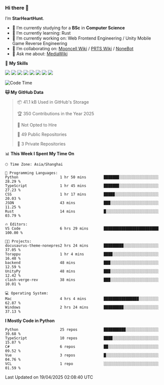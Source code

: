### Hi there 👋

I’m **StarHeartHunt**.

- 🏫 I’m currently studying for a **BSc** in **Computer Science**
- 🌱 I’m currently learning: Rust
- 🔭 I’m currently working on: Web Frontend Engineering / Unity Mobile Game Reverse Engineering
- 👯 I’m collaborating on: [Mooncell Wiki](https://fgo.wiki/) / [PRTS Wiki](http://prts.wiki/) / [NoneBot](https://github.com/nonebot)
- 💬 Ask me about: [MediaWiki](https://www.mediawiki.org)

🌟 **My Skills**

![](https://img.shields.io/badge/-Python-3e74a2?style=flat-square&logo=Python&logoColor=fff)
![](https://img.shields.io/badge/-Node.js-339933?style=flat-square&logo=node.js&logoColor=fff)
![](https://img.shields.io/badge/-Vue-4fc08d?style=flat-square&logo=vue.js&logoColor=fff)
![](https://img.shields.io/badge/-React-2d98ce?style=flat-square&logo=React&logoColor=fff)
![](https://img.shields.io/badge/-TypeScript-3178C6?style=flat-square&logo=TypeScript&logoColor=fff)
![](https://img.shields.io/badge/-Docker-2496ED?style=flat-square&logo=Docker&logoColor=fff)
![](https://img.shields.io/badge/-Linux-000000?style=flat-square&logo=Linux&logoColor=fff)
![](https://img.shields.io/badge/-Dotnet-512bd4?style=flat-square&logo=.net&logoColor=fff)

<!--START_SECTION:waka-->
![Code Time](http://img.shields.io/badge/Code%20Time-1%2C557%20hrs%2014%20mins-blue)

**🐱 My GitHub Data** 

> 📦 41.1 kB Used in GitHub's Storage 
 > 
> 🏆 350 Contributions in the Year 2025
 > 
> 🚫 Not Opted to Hire
 > 
> 📜 49 Public Repositories 
 > 
> 🔑 3 Private Repositories 
 > 
📊 **This Week I Spent My Time On** 

```text
🕑︎ Time Zone: Asia/Shanghai

💬 Programming Languages: 
Python                   1 hr 50 mins        ███████░░░░░░░░░░░░░░░░░░   28.29 % 
TypeScript               1 hr 45 mins        ███████░░░░░░░░░░░░░░░░░░   27.23 % 
CSS                      1 hr 17 mins        █████░░░░░░░░░░░░░░░░░░░░   20.03 % 
JSON                     43 mins             ███░░░░░░░░░░░░░░░░░░░░░░   11.25 % 
Rust                     14 mins             █░░░░░░░░░░░░░░░░░░░░░░░░   03.79 % 

🔥 Editors: 
VS Code                  6 hrs 29 mins       █████████████████████████   100.00 % 

🐱‍💻 Projects: 
docusaurus-theme-nonepres2 hrs 24 mins       █████████░░░░░░░░░░░░░░░░   37.05 % 
Torappu                  1 hr 4 mins         ████░░░░░░░░░░░░░░░░░░░░░   16.48 % 
backend                  48 mins             ███░░░░░░░░░░░░░░░░░░░░░░   12.59 % 
UnityPy                  48 mins             ███░░░░░░░░░░░░░░░░░░░░░░   12.42 % 
clash-verge-rev          38 mins             ███░░░░░░░░░░░░░░░░░░░░░░   10.01 % 

💻 Operating System: 
Mac                      4 hrs 4 mins        ████████████████░░░░░░░░░   62.87 % 
Windows                  2 hrs 24 mins       █████████░░░░░░░░░░░░░░░░   37.13 % 
```

**I Mostly Code in Python** 

```text
Python                   25 repos            ██████████░░░░░░░░░░░░░░░   39.68 % 
TypeScript               10 repos            ████░░░░░░░░░░░░░░░░░░░░░   15.87 % 
C#                       6 repos             ██░░░░░░░░░░░░░░░░░░░░░░░   09.52 % 
Vue                      3 repos             █░░░░░░░░░░░░░░░░░░░░░░░░   04.76 % 
VCL                      1 repo              ░░░░░░░░░░░░░░░░░░░░░░░░░   01.59 % 
```




 Last Updated on 19/04/2025 02:08:40 UTC
<!--END_SECTION:waka-->
